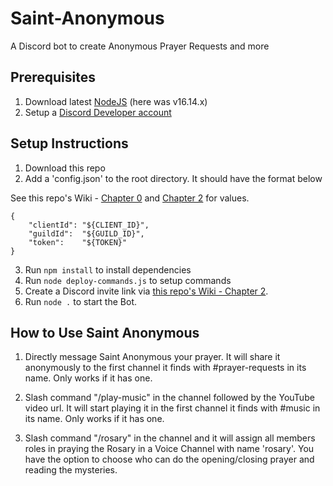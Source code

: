# Saint-Anonymous

A Discord bot to create Anonymous Prayer Requests and more

## Prerequisites

1. Download latest [NodeJS](https://nodejs.org/en/) (here was v16.14.x)
2. Setup a [Discord Developer account](https://discord.com/login?redirect_to=%2Fdevelopers%2Fapplications)

## Setup Instructions

1. Download this repo
2. Add a 'config.json' to the root directory. It should have the format below

See this repo's Wiki - [Chapter 0](https://github.com/JoshuaTheEngineer/joshua-creates-a-discord-bot/wiki/How-to-Create-a-Discord-Bot#ch-0-initialize-discord-app) and [Chapter 2](https://github.com/JoshuaTheEngineer/joshua-creates-a-discord-bot/wiki/How-to-Create-a-Discord-Bot#ch-2-setup-your-discord-bot-app-for-the-server) for values.

```
{
	"clientId":	"${CLIENT_ID}",
	"guildId":	"${GUILD_ID}",
	"token":	"${TOKEN}"
}
```

3. Run `npm install` to install dependencies
4. Run `node deploy-commands.js` to setup commands
5. Create a Discord invite link via [this repo's Wiki - Chapter 2](https://github.com/JoshuaTheEngineer/joshua-creates-a-discord-bot/wiki/How-to-Create-a-Discord-Bot#ch-2-setup-your-discord-bot-app-for-the-server).
6. Run `node .` to start the Bot.

## How to Use Saint Anonymous

1. Directly message Saint Anonymous your prayer. It will share it anonymously to the first channel it finds with #prayer-requests in its name. Only works if it has one.

2. Slash command "/play-music" in the channel followed by the YouTube video url. It will start playing it in the first channel it finds with #music in its name. Only works if it has one.

3. Slash command "/rosary" in the channel and it will assign all members roles in praying the Rosary in a Voice Channel with name 'rosary'. You have the option to choose who can do the opening/closing prayer and reading the mysteries.
